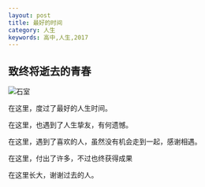 ```yaml
---
layout: post
title: 最好的时间
category: 人生
keywords: 高中,人生,2017
---
```


## 致终将逝去的青春

![石室](https://pic4.zhimg.com/50/3f0cd6ff917b5c2fa55fd479e76528cf_hd.jpg)

在这里，度过了最好的人生时间。

在这里，也遇到了人生挚友，有何遗憾。

在这里，遇到了喜欢的人，虽然没有机会走到一起，感谢相遇。

在这里，付出了许多，不过也终获得成果

在这里长大，谢谢过去的人。